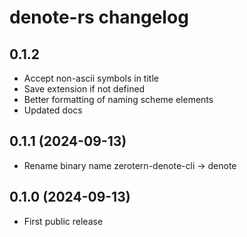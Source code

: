 # denote-rs changelog

## 0.1.2

- Accept non-ascii symbols in title
- Save extension if not defined
- Better formatting of naming scheme elements
- Updated docs

## 0.1.1 (2024-09-13)

- Rename binary name zerotern-denote-cli -> denote

## 0.1.0 (2024-09-13)

- First public release
